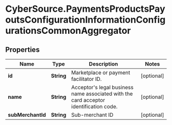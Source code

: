 # CyberSource.PaymentsProductsPayoutsConfigurationInformationConfigurationsCommonAggregator

## Properties
Name | Type | Description | Notes
------------ | ------------- | ------------- | -------------
**id** | **String** | Marketplace or payment facilitator ID. | [optional] 
**name** | **String** | Acceptor's legal business name associated with the card acceptor identification code. | [optional] 
**subMerchantId** | **String** | Sub-merchant ID | [optional] 



